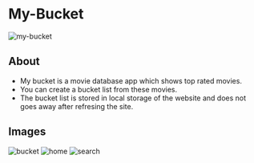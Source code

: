 # My-Bucket
![my-bucket](https://socialify.git.ci/nabin-nath/my-bucket/image?description=1&descriptionEditable=My%20bucket%20is%20a%20movie%20database%20app%20which%20shows%20top%20rated%20movies&language=1&owner=1&theme=Light)


## About
- My bucket is a movie database app which shows top rated movies.
- You can create a bucket list from these movies.
- The bucket list is stored in local storage of the website and does not goes away after refresing the site.

## Images
![bucket](https://user-images.githubusercontent.com/55244069/129951358-e780831f-5bcb-4517-b01b-04a50d7d6189.png)
![home](https://user-images.githubusercontent.com/55244069/129951393-c7a77be2-705d-43f7-8ae7-93483d3df969.png)
![search](https://user-images.githubusercontent.com/55244069/129951427-f4907a5d-f069-4c55-a72d-298f6bfcde9c.png)
